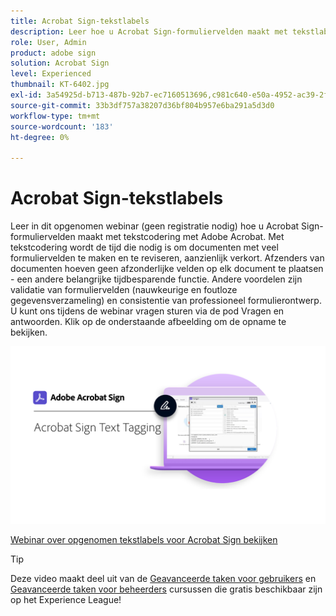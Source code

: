 ```yaml
---
title: Acrobat Sign-tekstlabels
description: Leer hoe u Acrobat Sign-formuliervelden maakt met tekstlabels met Adobe Acrobat
role: User, Admin
product: adobe sign
solution: Acrobat Sign
level: Experienced
thumbnail: KT-6402.jpg
exl-id: 3a54925d-b713-487b-92b7-ec7160513696,c981c640-e50a-4952-ac39-2f90d6d0cf08
source-git-commit: 33b3df757a38207d36bf804b957e6ba291a5d3d0
workflow-type: tm+mt
source-wordcount: '183'
ht-degree: 0%

---
```


# Acrobat Sign-tekstlabels

Leer in dit opgenomen webinar (geen registratie nodig) hoe u Acrobat Sign-formuliervelden maakt met tekstcodering met Adobe Acrobat. Met tekstcodering wordt de tijd die nodig is om documenten met veel formuliervelden te maken en te reviseren, aanzienlijk verkort. Afzenders van documenten hoeven geen afzonderlijke velden op elk document te plaatsen - een andere belangrijke tijdbesparende functie. Andere voordelen zijn validatie van formuliervelden (nauwkeurige en foutloze gegevensverzameling) en consistentie van professioneel formulierontwerp. U kunt ons tijdens de webinar vragen sturen via de pod Vragen en antwoorden. Klik op de onderstaande afbeelding om de opname te bekijken.

[![Controlesessie](../assets/Text-Tagging.png)](https://event.on24.com/wcc/r/2338276/415BE4603F60A61A546C0A91528B444F)

[Webinar over opgenomen tekstlabels voor Acrobat Sign bekijken](https://event.on24.com/wcc/r/2338276/415BE4603F60A61A546C0A91528B444F)

>[!TIP]
>
>Deze video maakt deel uit van de [Geavanceerde taken voor gebruikers](https://experienceleague.adobe.com/?recommended=Sign-U-1-2020.3) en [Geavanceerde taken voor beheerders](https://experienceleague.adobe.com/?recommended=Sign-A-1-2020.1) cursussen die gratis beschikbaar zijn op het Experience League!
